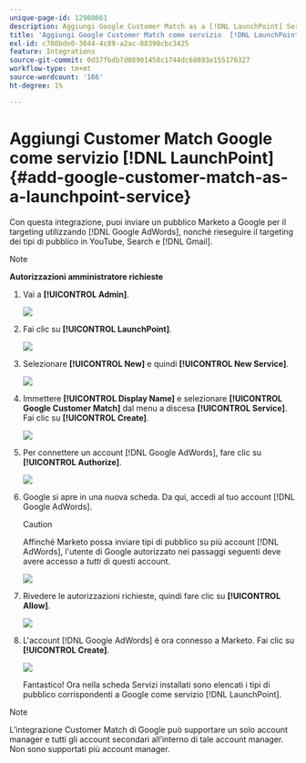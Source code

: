 ```yaml
---
unique-page-id: 12980661
description: Aggiungi Google Customer Match as a [!DNL LaunchPoint] Service - Documentazione Marketo - Documentazione del prodotto
title: 'Aggiungi Google Customer Match come servizio  [!DNL LaunchPoint] '
exl-id: c780bde0-3044-4c89-a2ac-88398cbc3425
feature: Integrations
source-git-commit: 0d37fbdb7d08901458c1744dc68893e155176327
workflow-type: tm+mt
source-wordcount: '166'
ht-degree: 1%

---
```


# Aggiungi Customer Match Google come servizio [!DNL LaunchPoint] {#add-google-customer-match-as-a-launchpoint-service}

Con questa integrazione, puoi inviare un pubblico Marketo a Google per il targeting utilizzando [!DNL Google AdWords], nonché rieseguire il targeting dei tipi di pubblico in YouTube, Search e [!DNL Gmail].

>[!NOTE]
>
>**Autorizzazioni amministratore richieste**

1. Vai a **[!UICONTROL Admin]**.

   ![](assets/admin.png)

1. Fai clic su **[!UICONTROL LaunchPoint]**.

   ![](assets/image2014-12-5-14-3a35-3a27.png)

1. Selezionare **[!UICONTROL New]** e quindi **[!UICONTROL New Service]**.

   ![](assets/image2014-12-5-14-3a37-3a33.png)

1. Immettere **[!UICONTROL Display Name]** e selezionare **[!UICONTROL Google Customer Match]** dal menu a discesa **[!UICONTROL Service]**. Fai clic su **[!UICONTROL Create]**.

   ![](assets/chooseservice.png)

1. Per connettere un account [!DNL Google AdWords], fare clic su **[!UICONTROL Authorize]**.

   ![](assets/authorizeaccount-1.png)

1. Google si apre in una nuova scheda. Da qui, accedi al tuo account [!DNL Google AdWords].

   >[!CAUTION]
   >
   >Affinché Marketo possa inviare tipi di pubblico su più account [!DNL AdWords], l&#39;utente di Google autorizzato nei passaggi seguenti deve avere accesso a _tutti_ di questi account.

   ![](assets/chooseaccount.png)

1. Rivedere le autorizzazioni richieste, quindi fare clic su **[!UICONTROL Allow]**.

   ![](assets/reviewpermissions.png)

1. L&#39;account [!DNL Google AdWords] è ora connesso a Marketo. Fai clic su **[!UICONTROL Create]**.

   ![](assets/authorizesuccess.png)

   Fantastico! Ora nella scheda Servizi installati sono elencati i tipi di pubblico corrispondenti a Google come servizio [!DNL LaunchPoint].

>[!NOTE]
>
>L’integrazione Customer Match di Google può supportare un solo account manager e tutti gli account secondari all’interno di tale account manager. Non sono supportati più account manager.
